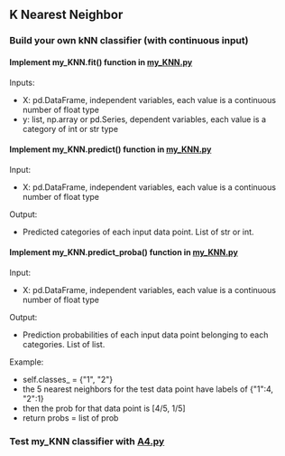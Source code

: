 ## K Nearest Neighbor

### Build your own kNN classifier (with continuous input)

#### Implement my_KNN.fit() function in [my_KNN.py](https://github.com/hil-se/fds/blob/master/assignments/assignment4/my_KNN.py)
Inputs:
- X: pd.DataFrame, independent variables, each value is a continuous number of float type
- y: list, np.array or pd.Series, dependent variables, each value is a category of int or str type

#### Implement my_KNN.predict() function in [my_KNN.py](https://github.com/hil-se/fds/blob/master/assignments/assignment4/my_KNN.py)
Input:
- X: pd.DataFrame, independent variables, each value is a continuous number of float type

Output:
- Predicted categories of each input data point. List of str or int.

#### Implement my_KNN.predict_proba() function in [my_KNN.py](https://github.com/hil-se/fds/blob/master/assignments/assignment4/my_KNN.py)
Input:
- X: pd.DataFrame, independent variables, each value is a continuous number of float type

Output:
- Prediction probabilities of each input data point belonging to each categories. List of list.

Example:
- self.classes_ = {"1", "2"}
- the 5 nearest neighbors for the test data point have labels of {"1":4, "2":1}
- then the prob for that data point is [4/5, 1/5]
- return probs = list of prob

### Test my_KNN classifier with [A4.py](https://github.com/hil-se/fds/blob/master/assignments/assignment4/A4.py)

